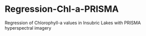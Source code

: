 # Regression-Chl-a-PRISMA
Regression of Chlorophyll-a values in Insubric Lakes with PRISMA hyperspectral imagery
